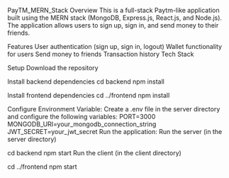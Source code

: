 PayTM_MERN_Stack
Overview
This is a full-stack Paytm-like application built using the MERN stack (MongoDB, Express.js, React.js, and Node.js). The application allows users to sign up, sign in, and send money to their friends.

Features
User authentication (sign up, sign in, logout)
Wallet functionality for users
Send money to friends
Transaction history
Tech Stack

Setup
Download the repository

Install backend dependencies
cd backend
npm install

Install frontend dependencies
cd ../frontend
npm install

Configure Environment Variable: Create a .env file in the server directory and configure the following variables:
PORT=3000
MONGODB_URI=your_mongodb_connection_string
JWT_SECRET=your_jwt_secret
Run the application: Run the server (in the server directory)

cd backend
npm start
Run the client (in the client directory)

cd ../frontend
npm start
